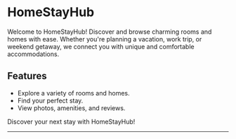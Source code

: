 # HomeStayHub

Welcome to HomeStayHub! Discover and browse charming rooms and homes with ease. Whether you're planning a vacation, work trip, or weekend getaway, we connect you with unique and comfortable accommodations.

## Features

- Explore a variety of rooms and homes.
- Find your perfect stay.
- View photos, amenities, and reviews.

Discover your next stay with HomeStayHub!

---
